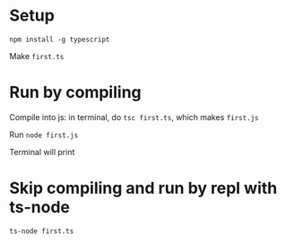 
# Setup

`npm install -g typescript`

Make `first.ts`

# Run by compiling

Compile into js: in terminal, do `tsc first.ts`, which makes `first.js`

Run `node first.js`

Terminal will print 

# Skip compiling and run by repl with ts-node

`ts-node first.ts`